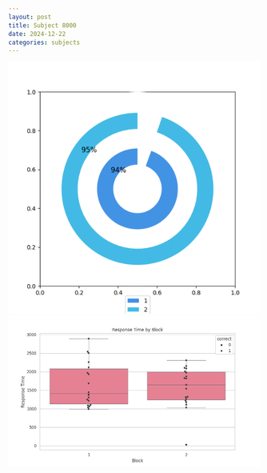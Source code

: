 ```yaml
---
layout: post
title: Subject 8000
date: 2024-12-22
categories: subjects
---
```


![](data/8000/run-26/8000__acc_test.png)
![](data/8000/run-26/8000_rt.png)
